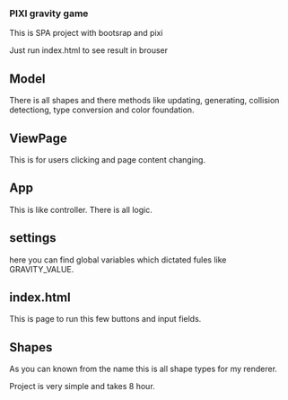 ### PIXI gravity game ###

This is SPA project with bootsrap and pixi

Just run index.html to see result in brouser

## Model ##
There is all shapes and there methods like updating, generating, collision detectiong, type conversion and color foundation.

## ViewPage ##
This is for users clicking and page content changing.

## App ##
This is like controller. There is all logic.

## settings ##
here you can find global variables which dictated fules like GRAVITY_VALUE.

## index.html ##
This is page to run this few buttons and input fields.

## Shapes ##
As you can known from the name this is all shape types for my renderer.

Project is very simple and takes 8 hour.
